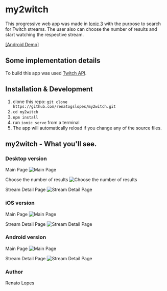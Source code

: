 # my2witch

This progressive web app was made in [Ionic 3](https://github.com/ionic-team/ionic) with the purpose to search for Twitch streams. The user also can choose the number of results and start watching the respective stream. 

[[Android Demo]](my2witch.apk)

## Some implementation details
To build this app was used [Twitch API](https://dev.twitch.tv).

## Installation & Development

1. clone this repo: `git clone https://github.com/renatogslopes/my2witch.git`
2. `cd my2witch`
3. `npm install`
4. run `ionic serve` from a terminal
5. The app will automatically reload if you change any of the source files.

## my2witch - What you'll see. 

### Desktop version 
Main Page
![Main Page](desk1.png)

Choose the number of results
![Choose the number of results](desk2.png)

Stream Detail Page
![Stream Detail Page](desk3.png)

### iOS version

Main Page
![Main Page](ios1.png)

Stream Detail Page
![Stream Detail Page](ios2.png)

### Android version

Main Page
![Main Page](android1.png)

Stream Detail Page
![Stream Detail Page](android2.png)

### Author
Renato Lopes 